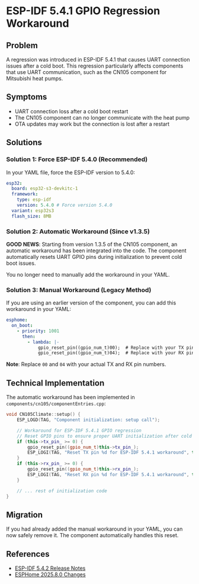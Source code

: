 # ESP-IDF 5.4.1 GPIO Regression Workaround

## Problem

A regression was introduced in ESP-IDF 5.4.1 that causes UART connection issues after a cold boot. This regression particularly affects components that use UART communication, such as the CN105 component for Mitsubishi heat pumps.

## Symptoms

- UART connection loss after a cold boot restart
- The CN105 component can no longer communicate with the heat pump
- OTA updates may work but the connection is lost after a restart

## Solutions

### Solution 1: Force ESP-IDF 5.4.0 (Recommended)

In your YAML file, force the ESP-IDF version to 5.4.0:

```yaml
esp32:
  board: esp32-s3-devkitc-1
  framework:
    type: esp-idf
    version: 5.4.0 # Force version 5.4.0
  variant: esp32s3
  flash_size: 8MB
```

### Solution 2: Automatic Workaround (Since v1.3.5)

**GOOD NEWS**: Starting from version 1.3.5 of the CN105 component, an automatic workaround has been integrated into the code. The component automatically resets UART GPIO pins during initialization to prevent cold boot issues.

You no longer need to manually add the workaround in your YAML.

### Solution 3: Manual Workaround (Legacy Method)

If you are using an earlier version of the component, you can add this workaround in your YAML:

```yaml
esphome:
  on_boot:
    - priority: 1001
      then:
        - lambda: |-
            gpio_reset_pin((gpio_num_t)00);  # Replace with your TX pin
            gpio_reset_pin((gpio_num_t)04);  # Replace with your RX pin
```

**Note**: Replace `00` and `04` with your actual TX and RX pin numbers.

## Technical Implementation

The automatic workaround has been implemented in `components/cn105/componentEntries.cpp`:

```cpp
void CN105Climate::setup() {
    ESP_LOGD(TAG, "Component initialization: setup call");

    // Workaround for ESP-IDF 5.4.1 GPIO regression
    // Reset GPIO pins to ensure proper UART initialization after cold boot
    if (this->tx_pin_ >= 0) {
        gpio_reset_pin((gpio_num_t)this->tx_pin_);
        ESP_LOGI(TAG, "Reset TX pin %d for ESP-IDF 5.4.1 workaround", this->tx_pin_);
    }
    if (this->rx_pin_ >= 0) {
        gpio_reset_pin((gpio_num_t)this->rx_pin_);
        ESP_LOGI(TAG, "Reset RX pin %d for ESP-IDF 5.4.1 workaround", this->rx_pin_);
    }

    // ... rest of initialization code
}
```

## Migration

If you had already added the manual workaround in your YAML, you can now safely remove it. The component automatically handles this reset.

## References

- [ESP-IDF 5.4.2 Release Notes](https://github.com/espressif/esp-idf/releases/tag/v5.4.2)
- [ESPHome 2025.8.0 Changes](https://github.com/esphome/esphome/releases/tag/2025.8.0)
